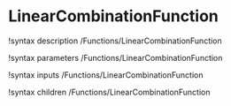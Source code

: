<!-- MOOSE Documentation Stub: Remove this when content is added. -->

# LinearCombinationFunction

!syntax description /Functions/LinearCombinationFunction

!syntax parameters /Functions/LinearCombinationFunction

!syntax inputs /Functions/LinearCombinationFunction

!syntax children /Functions/LinearCombinationFunction
